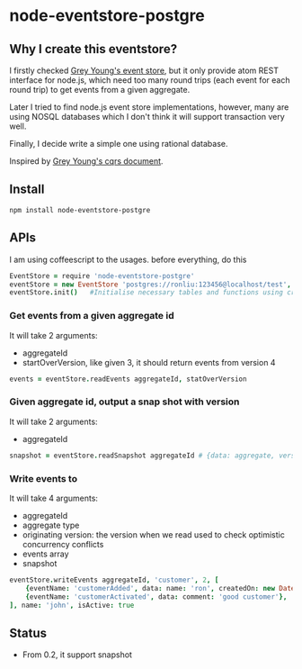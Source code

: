 node-eventstore-postgre
=======================

## Why I create this eventstore?
I firstly checked [Grey Young's event store](http://www.geteventstore.com), but it only provide atom REST interface for node.js, 
which need too many round trips (each event for each round trip) to get events from a given aggregate.

Later I tried to find node.js event store implementations, however, many are using NOSQL databases which I don't think it will support 
transaction very well. 

Finally, I decide write a simple one using rational database. 

Inspired by [Grey Young's cqrs document](http://cqrs.files.wordpress.com/2010/11/cqrs_documents.pdf).

## Install
```
npm install node-eventstore-postgre
```

## APIs
I am using coffeescript to the usages. before everything, do this
``` coffeescript
EventStore = require 'node-eventstore-postgre'
eventStore = new EventStore 'postgres://ronliu:123456@localhost/test', publish   #Pass in postgre connection string and publish method
eventStore.init()   #Initialise necessary tables and functions using create if not exists style
```
### Get events from a given aggregate id
It will take 2 arguments:

* aggregateId
* startOverVersion, like given 3, it should return events from version 4
 
``` coffeescript
events = eventStore.readEvents aggregateId, statOverVersion
```

### Given aggregate id, output a snap shot with version

It will take 2 arguments:
 
* aggregateId
``` coffeescript
snapshot = eventStore.readSnapshot aggregateId # {data: aggregate, version: version} or undefined
```

### Write events to 
It will take 4 arguments:

* aggregateId
* aggregate type
* originating version: the version when we read used to check optimistic concurrency conflicts
* events array
* snapshot

``` coffeescript
eventStore.writeEvents aggregateId, 'customer', 2, [
	{eventName: 'customerAdded', data: name: 'ron', createdOn: new Date()},
	{eventName: 'customerActivated', data: comment: 'good customer'},
], name: 'john', isActive: true
```

## Status
* From 0.2, it support snapshot 

